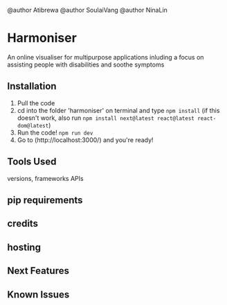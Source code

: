 <!-- Add author tags -->
@author Atibrewa
@author SoulaiVang
@author NinaLin

# Harmoniser
An online visualiser for multipurpose applications inluding a focus on assisting people with disabilities and soothe symptoms

## Installation
1. Pull the code
2. cd into the folder 'harmoniser' on terminal and type ```npm install``` (if this doesn't work, also run ```npm install next@latest react@latest react-dom@latest```)
3. Run the code! ```npm run dev```
4. Go to (http://localhost:3000/) and you're ready!
<!-- 5. To look at the dashboard which isn't fully linked yet, you need to go to (http://localhost:3000/dashboard) -->

## Tools Used
versions, frameworks
APIs


## pip requirements



## credits



## hosting



## Next Features



## Known Issues

